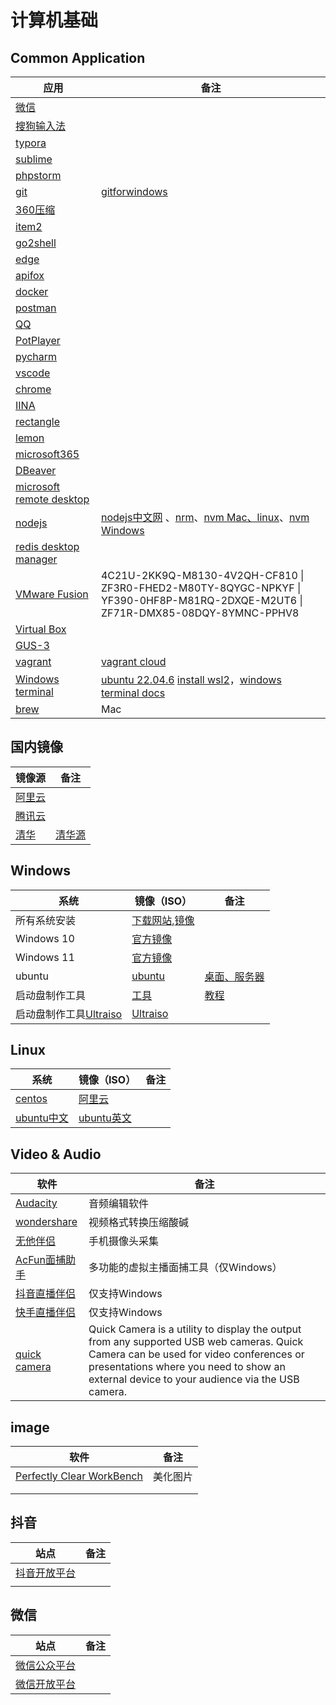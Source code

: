 # 计算机基础

## Common Application

| 应用                                                         | 备注                                                         |
| ------------------------------------------------------------ | ------------------------------------------------------------ |
| [微信](https://weixin.qq.com/)                               |                                                              |
| [搜狗输入法](https://shurufa.sogou.com/)                     |                                                              |
| [typora](https://www.typora.net/)                            |                                                              |
| [sublime](https://www.sublimetext.com/download)              |                                                              |
| [phpstorm](https://www.jetbrains.com.cn/phpstorm/download/)  |                                                              |
| [git](https://git-scm.com/download/win)                      | [gitforwindows](https://gitforwindows.org/)                  |
| [360压缩](https://yasuo.360.cn/)                             |                                                              |
| [item2](https://iterm2.com/)                                 |                                                              |
| [go2shell](https://zipzapmac.com/Go2Shell)                   |                                                              |
| [edge](https://www.microsoft.com/zh-cn/edge/download?form=MA13FJ) |                                                              |
| [apifox](https://www.baidu.com/s?ie=UTF-8&wd=apifox)         |                                                              |
| [docker](https://www.docker.com/products/docker-desktop/)    |                                                              |
| [postman](https://www.postman.com/)                          |                                                              |
| [QQ](https://im.qq.com/index/)                               |                                                              |
| [PotPlayer](https://potplayer.tv/)                           |                                                              |
| [pycharm](https://www.jetbrains.com/pycharm/download/)       |                                                              |
| [vscode](https://code.visualstudio.com/)                     |                                                              |
| [chrome](https://www.google.cn/chrome/index.html)            |                                                              |
| [IINA](https://www.iina.io/)                                 |                                                              |
| [rectangle](https://www.rectangleapp.com/)                   |                                                              |
| [lemon](https://lemon.qq.com/)                               |                                                              |
| [microsoft365](https://www.microsoft.com/en-us/microsoft-365/download-office#download) |                                                              |
| [DBeaver](https://dbeaver.io/download/)                      |                                                              |
| [microsoft remote desktop](https://apps.apple.com/us/app/microsoft-remote-desktop/id1295203466?mt=12) |                                                              |
| [nodejs](https://nodejs.org/en)                              | [nodejs中文网](https://www.nodeapp.cn/) 、[nrm](https://github.com/Pana/nrm)、[nvm Mac、linux](https://github.com/nvm-sh/nvm)、[nvm Windows](https://github.com/coreybutler/nvm-windows) |
| [redis desktop manager](https://redis.io/insight/#insight-form) |                                                              |
| [VMware Fusion](https://www.vmware.com/products/fusion/fusion-evaluation.html) | 4C21U-2KK9Q-M8130-4V2QH-CF810 \| ZF3R0-FHED2-M80TY-8QYGC-NPKYF \| YF390-0HF8P-M81RQ-2DXQE-M2UT6 \| ZF71R-DMX85-08DQY-8YMNC-PPHV8 |
| [Virtual Box](https://www.virtualbox.org/wiki/Downloads)     |                                                              |
| [GUS-3](https://www.gns3.com/software/download)              |                                                              |
| [vagrant](https://developer.hashicorp.com/vagrant/install)   | [vagrant cloud](https://app.vagrantup.com/boxes/search)      |
| [Windows terminal](https://www.microsoft.com/store/productId/9N0DX20HK701?ocid=pdpshare) | [ubuntu 22.04.6](https://www.microsoft.com/store/productId/9MTTCL66CPXJ?ocid=pdpshare) [install wsl2](https://learn.microsoft.com/en-us/windows/wsl/install-manual)，[windows terminal docs](https://learn.microsoft.com/zh-cn/windows/terminal/install) |
| [brew](https://brew.sh/zh-cn/)                               | Mac                                                          |

## 国内镜像

| 镜像源                                         | 备注                        |
| ---------------------------------------------- | --------------------------- |
| [阿里云](https://developer.aliyun.com/mirror/) |                             |
| [腾讯云](https://mirrors.cloud.tencent.com/)   |                             |
| [清华](https://mirrors.tuna.tsinghua.edu.cn/)  | [清华源](https://tuna.moe/) |

## Windows

| 系统                                                          | 镜像（ISO）                                                                                                                                                                                                                                           | 备注                                                                       |
| ------------------------------------------------------------- | ----------------------------------------------------------------------------------------------------------------------------------------------------------------------------------------------------------------------------------------------------- | -------------------------------------------------------------------------- |
| 所有系统安装                                                  | [下载网站](https://support.microsoft.com/zh-cn/windows/%E5%88%9B%E5%BB%BA%E9%80%82%E7%94%A8%E4%BA%8E-windows-%E7%9A%84%E5%AE%89%E8%A3%85%E4%BB%8B%E8%B4%A8-99a58364-8c02-206f-aa6f-40c3b507420d),[镜像](https://www.microsoft.com/software-download/) |                                                                            |
| Windows 10                                                    | [官方镜像](https://www.microsoft.com/zh-cn/software-download/windows10ISO?4cd9df4f-deef-4431-9497-a04303f34986=True)                                                                                                                                  |                                                                            |
| Windows 11                                                    | [官方镜像](https://www.microsoft.com/en-us/software-download/windows11)                                                                                                                                                                               |                                                                            |
| ubuntu                                                        | [ubuntu](https://cn.ubuntu.com/download/desktop)                                                                                                                                                                                                      | [桌面、服务器](https://cn.ubuntu.com/download/alternative-downloads)       |
| 启动盘制作工具                                                | [工具](https://www.microsoft.com/zh-cn/software-download/windows10)                                                                                                                                                                                   | [教程](https://haokan.baidu.com/v?pd=wisenatural&vid=18213893339920742323) |
| 启动盘制作工具[Ultraiso](https://cn.ultraiso.net/xiazai.html) | [Ultraiso](https://cn.ultraiso.net/xiazai.html)                                                                                                                                                                                                       |                                                                            |

## Linux

| 系统                                         | 镜像（ISO）                                                                       | 备注 |
| -------------------------------------------- | --------------------------------------------------------------------------------- | ---- |
| [centos](https://www.centos.org/download/)   | [阿里云](http://mirrors.aliyun.com/centos/?spm=a2c6h.25603864.0.0.74092d1ce9qYmw) |      |
| [ubuntu中文](https://cn.ubuntu.com/download) | [ubuntu英文](https://ubuntu.com/download/server)                                  |      |

## Video & Audio

| 软件                                                                         | 备注                                                                                                                                                                                                                               |
| ---------------------------------------------------------------------------- | ---------------------------------------------------------------------------------------------------------------------------------------------------------------------------------------------------------------------------------- |
| [Audacity](https://www.audacityteam.org/)                                    | 音频编辑软件                                                                                                                                                                                                                       |
| [wondershare](https://videoconverter.wondershare.com/)                       | 视频格式转换压缩酸碱                                                                                                                                                                                                               |
| [无他伴侣](https://www.wuta-cam.com/)                                        | 手机摄像头采集                                                                                                                                                                                                                     |
| [AcFun面捕助手](https://www.acfun.cn/face-catcher)                           | 多功能的虚拟主播面捕工具（仅Windows）                                                                                                                                                                                              |
| [抖音直播伴侣](https://streamingtool.douyin.com/)                            | 仅支持Windows                                                                                                                                                                                                                      |
| [快手直播伴侣](https://live.kuaishou.com/live-partner)                       | 仅支持Windows                                                                                                                                                                                                                      |
| [quick camera](https://apps.apple.com/us/app/quick-camera/id598853070?mt=12) | Quick Camera is a utility to display the output from any supported USB web cameras. Quick Camera can be used for video conferences or presentations where you need to show an external device to your audience via the USB camera. |

## image

| 软件                                                                | 备注     |
| ------------------------------------------------------------------- | -------- |
| [Perfectly Clear WorkBench](https://allpcworld.com/appdownloading/) | 美化图片 |
|                                                                     |          |
|                                                                     |          |

## 抖音

| 站点                                                                              | 备注 |
| --------------------------------------------------------------------------------- | ---- |
| [抖音开放平台](https://developer.open-douyin.com/?is_new_connect=0&is_new_user=0) |      |
|                                                                                   |      |

## 微信

| 站点                                        | 备注 |
| ------------------------------------------- | ---- |
| [微信公众平台](https://mp.weixin.qq.com/)   |      |
| [微信开放平台](https://open.weixin.qq.com/) |      |
